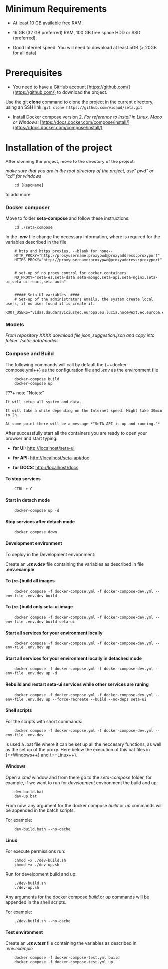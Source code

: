 # Minimum Requirements

* At least 10 GB available free RAM.

* 16 GB (32 GB preferred) RAM, 100 GB free space HDD or SSD (preferred).

* Good Internet speed. You will need to download at least 5GB (> 20GB for all data)

# Prerequisites 

- You need to have a GitHub account [https://github.com/](https://github.com/) to download the project. 

Use the git **clone** command to clone the project in the current directory, using an SSH link.
    ```
        git clone https://github.com/vidaud/seta.git
    ```


- Install Docker compose version 2.  *For reference to install in Linux, Maco or Windows:* [https://docs.docker.com/compose/install/](https://docs.docker.com/compose/install/)



# Installation of the project

After clonning the project, move to the directory of the project:

*make sure that you are in the root directory of the project, use" pwd" or "cd" for windows*

```
    cd [RepoName]
```

to add more
### Docker composer

Move to folder **seta-compose** and follow these instructions:

```
    cd ./seta-compose
```    

In the ***.env*** file change the necessary information, where is required for the variables described in the file  

```
    # http and https proxies, --blank for none--
    HTTP_PROXY="http://proxyusername:proxypwd@proxyaddress:proxyport"
    HTTPS_PROXY="http://proxyusername:proxypwd@proxyaddress:proxyport"


    # set-up of no proxy control for docker containers 
    NO_PROXY="seta-es,seta-data,seta-mongo,seta-api,seta-nginx,seta-ui,seta-ui-react,seta-auth"


    ##### Seta-UI variables  ####
    # Set-up of the administrators emails, the system create local users, if no user found it is create it.
    ROOT_USERS="vidas.daudaravicius@ec.europa.eu;lucia.noce@ext.ec.europa.eu;Andrei.Patrascu@ext.ec.europa.eu;adriana.lleshi@ext.ec.europa.eu"
```

### Models

*From repository XXXX download file json_suggestion.json and copy into folder ./seta-data/models*


### Compose and Build

The following commands will call by default the {++docker-compose.yml++} as the configuration file and *.env* as the environment file

```
    docker-compose build
    docker-compose up
```
???+ note "Notes:"
  
    It will setup all system and data.

    It will take a while depending on the Internet speed. Might take 30min to 2h.

    At some point there will be a message *"SeTA-API is up and running."*


After successfully start all the containers you are ready to open your browser and start typing:

* **for UI:** [http://localhost/seta-ui](http://localhost/seta-ui)

* **for API:** [http://localhost/seta-api/doc](http://localhost/seta-api/doc)

* **for DOCS:** [http://localhost/docs](http://localhost/docs)

#### To stop services
```
    CTRL + C
```

#### Start in detach mode

```
    docker-compose up -d
```

#### Stop services after detach mode

```
    docker compose down
```

#### Development environment

To deploy in the Development environment:

Create an ***.env.dev*** file containing the variables as described in  file **.env.example**

#### To (re-)build all images

```
    docker compose -f docker-compose.yml -f docker-compose-dev.yml --env-file .env.dev build
```

#### To (re-)build only seta-ui image

```
    docker compose -f docker-compose.yml -f docker-compose-dev.yml --env-file .env.dev build seta-ui
```

#### Start all services for your environment locally

```
    docker compose -f docker-compose.yml -f docker-compose-dev.yml --env-file .env.dev up
```

#### Start all services for your environment locally in detached mode

```
    docker compose -f docker-compose.yml -f docker-compose-dev.yml --env-file .env.dev up -d
```

#### Rebuild and restart seta-ui services while other services are runing

```
    docker compose -f docker-compose.yml -f docker-compose-dev.yml --env-file .env.dev up --force-recreate --build --no-deps seta-ui
```

#### Shell scripts

For the scripts with short commands: 
```
    docker compose -f docker-compose.yml -f docker-compose-dev.yml --env-file .env.dev
```

 is used a .bat file where it can be set up all the neccesary functions, as well as the set up of the proxy.  Here below the execution of this bat files in {++Windows++} and {++Linux++}.

#### Windows

Open a *cmd* window and from there go to the *seta-compose* folder, for example, if we want to run for *development* environment the build and up:

```
    dev-build.bat
    dev-up.bat
```

From now, any argument for the docker compose *build* or *up* commands will be appended in the batch scripts.

For example:

```
    dev-build.bath --no-cache
```

#### Linux

For execute permissions run:

```
    chmod +x ./dev-build.sh
    chmod +x ./dev-up.sh
```

Run for development build and up:

```
    ./dev-build.sh
    ./dev-up.sh
```

Any arguments for the docker compose *build* or *up* commands will be appended in the shell scripts.

For example:

```
    ./dev-build.sh --no-cache
```

#### Test environment

Create an ***.env.test*** file containing the variables as described in *.env.example*

```
    docker compose -f docker-compose-test.yml build
    docker compose -f docker-compose-test.yml up
```